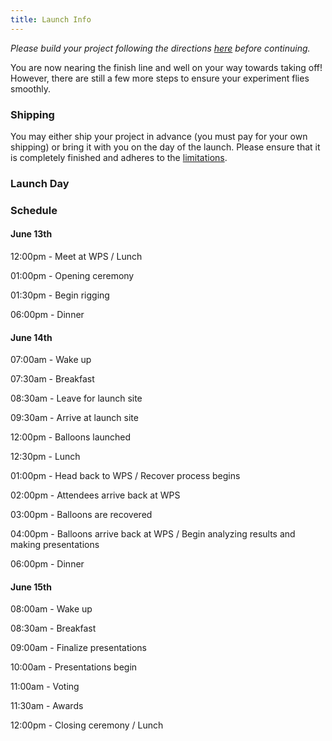 ```yaml
---
title: Launch Info
---
```


_Please build your project following the directions [here](/resources/building) before continuing._

You are now nearing the finish line and well on your way towards taking off! However, there are still a few more steps to ensure your experiment flies smoothly.

### Shipping
You may either ship your project in advance (you must pay for your own shipping) or bring it with you on the day of the launch. Please ensure that it is completely finished and adheres to the [limitations](/resources/limitations).

### Launch Day

### Schedule
#### June 13th
12:00pm - Meet at WPS / Lunch

01:00pm - Opening ceremony

01:30pm - Begin rigging

06:00pm - Dinner

#### June 14th
07:00am - Wake up

07:30am - Breakfast

08:30am - Leave for launch site

09:30am - Arrive at launch site

12:00pm - Balloons launched

12:30pm - Lunch

01:00pm - Head back to WPS / Recover process begins

02:00pm - Attendees arrive back at WPS

03:00pm - Balloons are recovered

04:00pm - Balloons arrive back at WPS / Begin analyzing results and making presentations

06:00pm - Dinner

#### June 15th
08:00am - Wake up

08:30am - Breakfast

09:00am - Finalize presentations

10:00am - Presentations begin

11:00am - Voting

11:30am - Awards

12:00pm - Closing ceremony / Lunch